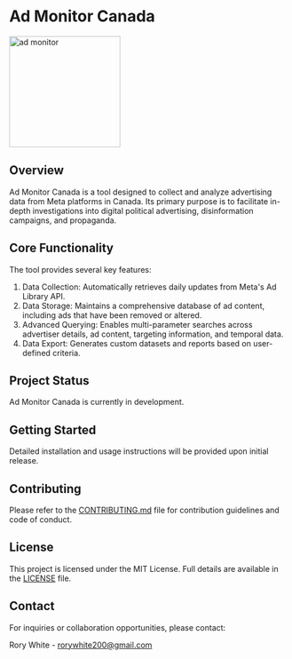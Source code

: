 # Ad Monitor Canada

<img src="https://github.com/rorywhite200/ad-monitor-canada/assets/125914446/6339ee9f-9509-4a21-b0c0-bfc6f568cbc7" alt="ad monitor" width="200">

## Overview

Ad Monitor Canada is a tool designed to collect and analyze advertising data from Meta platforms in Canada. Its primary purpose is to facilitate in-depth investigations into digital political advertising, disinformation campaigns, and propaganda.

## Core Functionality

The tool provides several key features:

1. Data Collection: Automatically retrieves daily updates from Meta's Ad Library API.
2. Data Storage: Maintains a comprehensive database of ad content, including ads that have been removed or altered.
3. Advanced Querying: Enables multi-parameter searches across advertiser details, ad content, targeting information, and temporal data.
4. Data Export: Generates custom datasets and reports based on user-defined criteria.

## Project Status

Ad Monitor Canada is currently in development.

## Getting Started

Detailed installation and usage instructions will be provided upon initial release.

## Contributing

Please refer to the [CONTRIBUTING.md](CONTRIBUTING.md) file for contribution guidelines and code of conduct.

## License

This project is licensed under the MIT License. Full details are available in the [LICENSE](LICENSE) file.

## Contact

For inquiries or collaboration opportunities, please contact:

Rory White - rorywhite200@gmail.com

